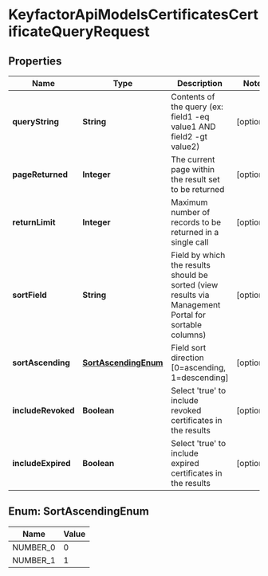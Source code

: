 

# KeyfactorApiModelsCertificatesCertificateQueryRequest


## Properties

| Name | Type | Description | Notes |
|------------ | ------------- | ------------- | -------------|
|**queryString** | **String** | Contents of the query (ex: field1 -eq value1 AND field2 -gt value2) |  [optional] |
|**pageReturned** | **Integer** | The current page within the result set to be returned |  [optional] |
|**returnLimit** | **Integer** | Maximum number of records to be returned in a single call |  [optional] |
|**sortField** | **String** | Field by which the results should be sorted (view results via Management Portal for sortable columns) |  [optional] |
|**sortAscending** | [**SortAscendingEnum**](#SortAscendingEnum) | Field sort direction [0&#x3D;ascending, 1&#x3D;descending] |  [optional] |
|**includeRevoked** | **Boolean** | Select &#39;true&#39; to include revoked certificates in the results |  [optional] |
|**includeExpired** | **Boolean** | Select &#39;true&#39; to include expired certificates in the results |  [optional] |



## Enum: SortAscendingEnum

| Name | Value |
|---- | -----|
| NUMBER_0 | 0 |
| NUMBER_1 | 1 |



